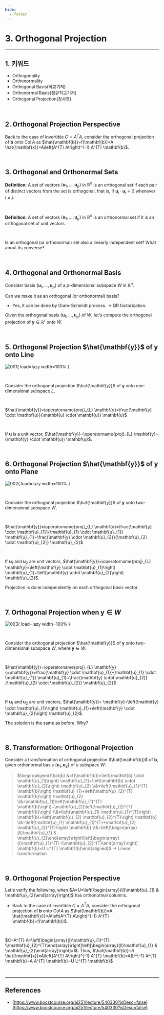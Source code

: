 ```yaml
---
hide:
  - footer
---
```


# 3. Orthogonal Projection

---

## 1. 키워드

- Orthogonality
- Orthonormality
- Orthogonal Basis(직교기저)
- Orthonormal Basis(정규직교기저)
- Orthogonal Projection(정사영)

<br/>

## 2. Orthogonal Projection Perspective

Back to the case of invertible $C=A^{T} A$, consider the orthogonal projection of $\mathbf{b}$ onto $\operatorname{Col}A$ as $\hat{\mathbf{b}}=f(\mathbf{b})=A \hat{\mathbf{x}}=A\left(A^{T} A\right)^{-1} A^{T} \mathbf{b}$.

<br/>

## 3. Orthogonal and Orthonormal Sets

**Definition**: A set of vectors $\left\{\mathbf{u}_{1}, \ldots, \mathbf{u}_{p}\right\}$ in $\mathbb{R}^{n}$ is an orthogonal set if each pair of distinct vectors from the set is orthogonal, that is, if $\mathbf{u}_{i} \cdot \mathbf{u}_{j}=0$ whenever $i \neq j$.

<br/>

**Definition**: A set of vectors $\left\{\mathbf{u}_{1}, \ldots, \mathbf{u}_{p}\right\}$ in $\mathbb{R}^{n}$ is an orthonormal set if it is an orthogonal set of unit vectors.

<br/>

Is an orthogonal (or orthonormal) set also a linearly independent set? What about its converse?

<br/>

## 4. Orthogonal and Orthonormal Basis

Consider basis $\left\{\mathbf{u}_{1}, \ldots, \mathbf{u}_{p}\right\}$ of a $p$-dimensional subspace $W$ in $\mathbb{R}^{n}$.

Can we make it as an orthogonal (or orthonormal) basis?

- Yes, it can be done by Gram-Schmidt process. → QR factorization.

Given the orthogonal basis $\left\{\mathbf{u}_{1}, \ldots, \mathbf{u}_{p}\right\}$ of $W$, let's compute the orthogonal projection of $\mathbf{y} \in \mathbb{R}^{r}$ onto $W$.

<br/>

## 5. Orthogonal Projection $\hat{\mathbf{y}}$ of $\mathbf{y}$ onto Line

![001](https://github.com/SAEMC/Images-MLDL/blob/main/linear-algebra/ch-002/003/001.png?raw=true){ load=lazy width=100% }

<br/>

Consider the orthogonal projection $\hat{\mathbf{y}}$ of $\mathbf{y}$ onto one-dimensional subspace $L$.

<br/>

$\hat{\mathbf{y}}=\operatorname{proj}_{L} \mathbf{y}=\frac{\mathbf{y} \cdot \mathbf{u}}{\mathbf{u} \cdot \mathbf{u}} \mathbf{u}$

<br/>

If $\mathbf{u}$ is a unit vector, $\hat{\mathbf{y}}=\operatorname{proj}_{L} \mathbf{y}=(\mathbf{y} \cdot \mathbf{u}) \mathbf{u}$.

<br/>

## 6. Orthogonal Projection $\hat{\mathbf{y}}$ of $\mathbf{y}$ onto Plane

![002](https://github.com/SAEMC/Images-MLDL/blob/main/linear-algebra/ch-002/003/002.png?raw=true){ load=lazy width=100% }

<br/>

Consider the orthogonal projection $\hat{\mathbf{y}}$ of $\mathbf{y}$ onto two-dimensional subspace $W$.

<br/>

$\hat{\mathbf{y}}=\operatorname{proj}_{L} \mathbf{y}=\frac{\mathbf{y} \cdot \mathbf{u}_{1}}{\mathbf{u}_{1} \cdot \mathbf{u}_{1}} \mathbf{u}_{1}+\frac{\mathbf{y} \cdot \mathbf{u}_{2}}{\mathbf{u}_{2} \cdot \mathbf{u}_{2}} \mathbf{u}_{2}$

<br/>

If $\mathbf{u}_{1}$ and $\mathbf{u}_{2}$ are unit vectors, $\hat{\mathbf{y}}=\operatorname{proj}_{L} \mathbf{y}=\left(\mathbf{y} \cdot \mathbf{u}_{1}\right) \mathbf{u}_{1}+\left(\mathbf{y} \cdot \mathbf{u}_{2}\right) \mathbf{u}_{2}$.

Projection is done independently on each orthogonal basis vector.

<br/>

## 7. Orthogonal Projection when $\mathbf{y} \in W$

![003](https://github.com/SAEMC/Images-MLDL/blob/main/linear-algebra/ch-002/003/003.png?raw=true){ load=lazy width=100% }

<br/>

Consider the orthogonal projection $\hat{\mathbf{y}}$ of $\mathbf{y}$ onto two-dimensional subspace $W$, where ${\mathbf{y} \in W}$.

<br/>

$\hat{\mathbf{y}}=\operatorname{proj}_{L} \mathbf{y}{=\mathbf{y}}=\frac{\mathbf{y} \cdot \mathbf{u}_{1}}{\mathbf{u}_{1} \cdot \mathbf{u}_{1}} \mathbf{u}_{1}+\frac{\mathbf{y} \cdot \mathbf{u}_{2}}{\mathbf{u}_{2} \cdot \mathbf{u}_{2}} \mathbf{u}_{2}$

<br/>

If $\mathbf{u}_{1}$ and $\mathbf{u}_{2}$ are unit vectors, $\hat{\mathbf{y}}= \mathbf{y}=\left(\mathbf{y} \cdot \mathbf{u}_{1}\right) \mathbf{u}_{1}+\left(\mathbf{y} \cdot \mathbf{u}_{2}\right) \mathbf{u}_{2}$.

The solution is the same as before. Why?

<br/>

## 8. Transformation: Orthogonal Projection

Consider a transformation of orthogonal projection $\hat{\mathbf{b}}$ of $\mathbf{b}$, given orthonormal basis $\left\{\mathbf{u}_{1}, \mathbf{u}_{2}\right\}$ of a subspace $W$:

> $\begin{aligned}\hat{b} &=f(\mathbf{b})=\left(\mathbf{b} \cdot \mathbf{u}_{1}\right) \mathbf{u}_{1}+\left(\mathbf{b} \cdot \mathbf{u}_{2}\right) \mathbf{u}_{2} \\&=\left(\mathbf{u}_{1}^{T} \mathbf{b}\right) \mathbf{u}_{1}+\left(\mathbf{u}_{2}^{T} \mathbf{b}\right) \mathbf{u}_{2} \\&=\mathbf{u}_{1}\left(\mathbf{u}_{1}^{T} \mathbf{b}\right)+\mathbf{u}_{2}\left(\mathbf{u}_{2}^{T} \mathbf{b}\right) \\&=\left(\mathbf{u}_{1} \mathbf{u}_{1}^{T}\right) \mathbf{b}+\left(\mathbf{u}_{2} \mathbf{u}_{2}^{T}\right) \mathbf{b} \\&=\left(\mathbf{u}_{1} \mathbf{u}_{1}^{T}+\mathbf{u}_{2} \mathbf{u}_{2}^{T}\right) \mathbf{b} \\&=\left[\begin{array}{ll}\mathbf{u}_{1} & \mathbf{u}_{2}\end{array}\right]\left[\begin{array}{l}\mathbf{u}_{1}^{T} \\\mathbf{u}_{2}^{T}\end{array}\right] \mathbf{b}=U U^{T} \mathbf{b}\end{aligned}$ → Linear transformation

<br/>

## 9. Orthogonal Projection Perspective

Let's verify the following, when $A=U=\left[\begin{array}{ll}\mathbf{u}_{1} & \mathbf{u}_{2}\end{array}\right]$ has orthonormal columns.

- Back to the case of invertible $C=A^{T} A$, consider the orthogonal projection of $\mathbf{b}$ onto $\operatorname{Col}A$ as $\hat{\mathbf{b}}=A \hat{\mathbf{x}}=A\left(A^{T} A\right)^{-1} A^{T} \mathbf{b}=f(\mathbf{b})$.

<br/>

$C=A^{T} A=\left[\begin{array}{l}\mathbf{u}_{1}^{T} \\\mathbf{u}_{2}^{T}\end{array}\right]\left[\begin{array}{ll}\mathbf{u}_{1} & \mathbf{u}_{2}\end{array}\right]=I$. Thus, $\hat{\mathbf{b}}=A \hat{\mathbf{x}}=A\left(A^{T} A\right)^{-1} A^{T} \mathbf{b}=A(I)^{-1} A^{T} \mathbf{b}=A A^{T} \mathbf{b}=U U^{T} \mathbf{b}$

<br/>

---

## References

- [https://www.boostcourse.org/ai251/lecture/540330?isDesc=false](https://www.boostcourse.org/ai251/lecture/540330?isDesc=false)
